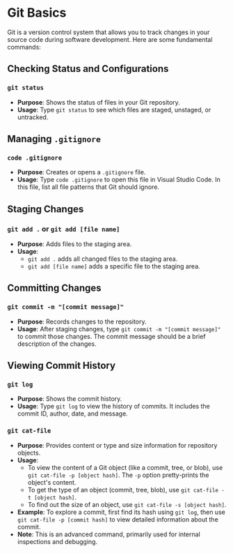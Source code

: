 
# Git Basics

Git is a version control system that allows you to track changes in your source code during software development. Here are some fundamental commands:

## Checking Status and Configurations

### `git status`

-   **Purpose**: Shows the status of files in your Git repository.
-   **Usage**: Type `git status` to see which files are staged, unstaged, or untracked.

## Managing `.gitignore`

### `code .gitignore`

-   **Purpose**: Creates or opens a `.gitignore` file.
-   **Usage**: Type `code .gitignore` to open this file in Visual Studio Code. In this file, list all file patterns that Git should ignore.

## Staging Changes

### `git add .` or `git add [file name]`

-   **Purpose**: Adds files to the staging area.
-   **Usage**:
    -   `git add .` adds all changed files to the staging area.
    -   `git add [file name]` adds a specific file to the staging area.

## Committing Changes

### `git commit -m "[commit message]"`

-   **Purpose**: Records changes to the repository.
-   **Usage**: After staging changes, type `git commit -m "[commit message]"` to commit those changes. The commit message should be a brief description of the changes.

## Viewing Commit History

### `git log`

-   **Purpose**: Shows the commit history.
-   **Usage**: Type `git log` to view the history of commits. It includes the commit ID, author, date, and message.


### `git cat-file`

-   **Purpose**: Provides content or type and size information for repository objects.
-   **Usage**:
    -   To view the content of a Git object (like a commit, tree, or blob), use `git cat-file -p [object hash]`. The `-p` option pretty-prints the object's content.
    -   To get the type of an object (commit, tree, blob), use `git cat-file -t [object hash]`.
    -   To find out the size of an object, use `git cat-file -s [object hash]`.
-   **Example**: To explore a commit, first find its hash using `git log`, then use `git cat-file -p [commit hash]` to view detailed information about the commit.
-   **Note**: This is an advanced command, primarily used for internal inspections and debugging.
